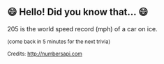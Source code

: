 ## :smile: Hello! Did you know that... :smile:
205 is the world speed record (mph) of a car on ice.

<sup>(come back in 5 minutes for the next trivia)</sup>


<sup>Credits: http://numbersapi.com</sup>
